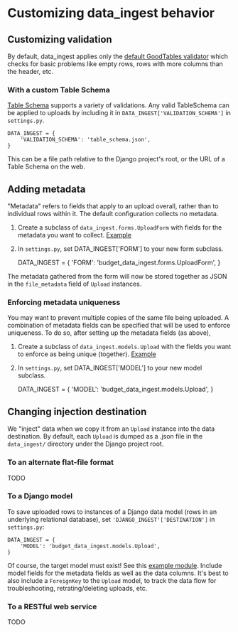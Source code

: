 # Customizing data_ingest behavior

## Customizing validation

By default, data_ingest applies only the
[default GoodTables validator](https://github.com/frictionlessdata/goodtables-py)
which checks for basic problems like empty rows,
rows with more columns than the header, etc.

### With a custom Table Schema

[Table Schema](https://frictionlessdata.io/specs/table-schema/)
supports a variety of validations.  Any valid TableSchema
can be applied to uploads by including it in `DATA_INGEST['VALIDATION_SCHEMA']` in `settings.py`.

    DATA_INGEST = {
        'VALIDATION_SCHEMA': 'table_schema.json',
    }

This can be a file path relative to the Django project's root,
or the URL of a Table Schema on the web.

## Adding metadata

"Metadata" refers to fields that apply to an upload overall, rather
than to individual rows within it.  The default configuration collects
no metadata.

1. Create a subclass of `data_ingest.forms.UploadForm` with fields for the metadata you want to collect.  [Example](../examples/p02_budgets/budget_data_ingest.forms.py)

2. In `settings.py`, set DATA_INGEST['FORM'] to your new form subclass.

    DATA_INGEST = {
        'FORM': 'budget_data_ingest.forms.UploadForm',
    }

The metadata gathered from the form will now be stored together as JSON in the `file_metadata`
field of `Upload` instances.

### Enforcing metadata uniqueness

You may want to prevent multiple copies of the same file being uploaded.
A combination of metadata fields can be specified that will be used to
enforce uniqueness.  To do so, after setting up the metadata fields (as above),

1. Create a subclass of `data_ingest.models.Upload` with the fields you want to enforce as being unique (together).  [Example](../examples/p02_budgets/budget_data_ingest.models.py)

2. In `settings.py`, set DATA_INGEST['MODEL'] to your new model subclass.

    DATA_INGEST = {
        'MODEL': 'budget_data_ingest.models.Upload',
    }

## Changing injection destination

We "inject" data when we copy it from an `Upload` instance into
the data destination.  By default, each `Upload` is dumped as a
.json file in the `data_ingest/` directory under the Django
project root.

### To an alternate flat-file format

TODO

### To a Django model

To save uploaded rows to instances of a Django data model
(rows in an underlying relational database), set
`'DJANGO_INGEST'['DESTINATION']` in `settings.py`:


    DATA_INGEST = {
        'MODEL': 'budget_data_ingest.models.Upload',
    }

Of course, the target model must exist!  See this
[example module](../examples/p02_budget/models.py).
Include model fields for the metadata fields as well as
the data columns.  It's best to also include a `ForeignKey`
to the `Upload` model, to track the data flow for
troubleshooting, retrating/deleting uploads, etc.

### To a RESTful web service

TODO
